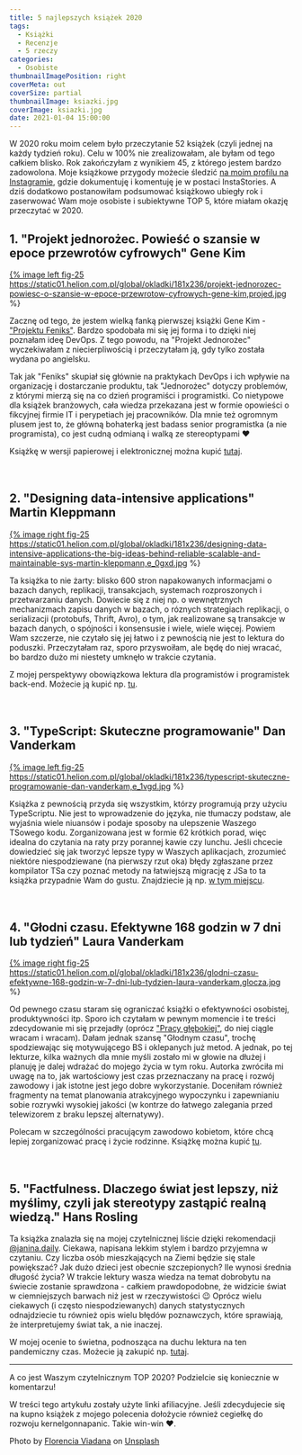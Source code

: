 ```yaml
---
title: 5 najlepszych książek 2020
tags:
  - Książki
  - Recenzje
  - 5 rzeczy
categories:
  - Osobiste
thumbnailImagePosition: right
coverMeta: out
coverSize: partial
thumbnailImage: ksiazki.jpg
coverImage: ksiazki.jpg
date: 2021-01-04 15:00:00
---
```


W 2020 roku moim celem było przeczytanie 52 książek (czyli jednej na każdy tydzień roku). Celu w 100% nie zrealizowałam, ale byłam od tego całkiem blisko. Rok zakończyłam z wynikiem 45, z którego jestem bardzo zadowolona. Moje książkowe przygody możecie śledzić [na moim profilu na Instagramie](), gdzie dokumentuję i komentuję je w postaci InstaStories. A dziś dodatkowo postanowiłam podsumować książkowo ubiegły rok i zaserwować Wam moje osobiste i subiektywne TOP 5, które miałam okazję przeczytać w 2020.

<!--more-->

## 1. "Projekt jednorożec. Powieść o szansie w epoce przewrotów cyfrowych" Gene Kim

<a href="https://helion.pl/view/90202/projekt-jednorozec-powiesc-o-szansie-w-epoce-przewrotow-cyfrowych-gene-kim,projed.htm#format/d">{% image left fig-25 https://static01.helion.com.pl/global/okladki/181x236/projekt-jednorozec-powiesc-o-szansie-w-epoce-przewrotow-cyfrowych-gene-kim,projed.jpg %}</a>

Zacznę od tego, że jestem wielką fanką pierwszej książki Gene Kim - ["Projektu Feniks"](https://helion.pl/view/90202/projekt-feniks-powiesc-o-it-modelu-devops-i-o-tym-jak-pomoc-firmie-w-odniesieniu-sukcesu-gene-kim-kevin-behr-george-spafford,profen.htm#format/d). Bardzo spodobała mi się jej forma i to dzięki niej poznałam ideę DevOps. Z tego powodu, na "Projekt Jednorożec" wyczekiwałam z niecierpliwością i przeczytałam ją, gdy tylko została wydana po angielsku.

Tak jak "Feniks" skupiał się głównie na praktykach DevOps i ich wpływie na organizację i dostarczanie produktu, tak "Jednorożec" dotyczy problemów, z którymi mierzą się na co dzień programiści i programistki. Co nietypowe dla książek branżowych, cała wiedza przekazana jest w formie opowieści o fikcyjnej firmie IT i perypetiach jej pracowników.
Dla mnie też ogromnym plusem jest to, że główną bohaterką jest badass senior programistka (a nie programista), co jest cudną odmianą i walką ze stereoptypami ❤️

Książkę w wersji papierowej i elektronicznej można kupić [tutaj](https://helion.pl/view/90202/projekt-jednorozec-powiesc-o-szansie-w-epoce-przewrotow-cyfrowych-gene-kim,projed.htm#format/d).

<div style="clear: both; padding-bottom: 20px;"></div>

## 2. "Designing data-intensive applications" Martin Kleppmann

<a href="https://helion.pl/view/90202/designing-data-intensive-applications-the-big-ideas-behind-reliable-scalable-and-maintainable-sys-martin-kleppmann,e_0gxd.htm#format/e">{% image right fig-25 https://static01.helion.com.pl/global/okladki/181x236/designing-data-intensive-applications-the-big-ideas-behind-reliable-scalable-and-maintainable-sys-martin-kleppmann,e_0gxd.jpg %}</a>

Ta książka to nie żarty: blisko 600 stron napakowanych informacjami o bazach danych, replikacji, transakcjach, systemach rozproszonych i przetwarzaniu danych. Dowiecie się z niej np. o wewnętrznych mechanizmach zapisu danych w bazach, o róznych strategiach replikacji, o serializacji (protobufs, Thrift, Avro), o tym, jak realizowane są transakcje w bazach danych, o spójności i konsensusie i wiele, wiele więcej. Powiem Wam szczerze, nie czytało się jej łatwo i z pewnością nie jest to lektura do poduszki. Przeczytałam raz, sporo przyswoiłam, ale będę do niej wracać, bo bardzo dużo mi niestety umknęło w trakcie czytania.

Z mojej perspektywy obowiązkowa lektura dla programistów i programistek back-end.
Możecie ją kupić np. [tu](https://helion.pl/view/90202/designing-data-intensive-applications-the-big-ideas-behind-reliable-scalable-and-maintainable-sys-martin-kleppmann,e_0gxd.htm#format/e).

<div style="clear: both; padding-bottom: 20px;"></div>

## 3. "TypeScript: Skuteczne programowanie" Dan Vanderkam

<a href="https://helion.pl/view/90202/typescript-skuteczne-programowanie-dan-vanderkam,e_1vgd.htm#format/e
">{% image left fig-25 https://static01.helion.com.pl/global/okladki/181x236/typescript-skuteczne-programowanie-dan-vanderkam,e_1vgd.jpg %}</a>

Książka z pewnością przyda się wszystkim, którzy programują przy użyciu TypeScriptu. Nie jest to wprowadzenie do języka, nie tłumaczy podstaw, ale wyjaśnia wiele niuansów i podaje sposoby na ulepszenie Waszego TSowego kodu. Zorganizowana jest w formie 62 krótkich porad, więc idealna do czytania na raty przy porannej kawie czy lunchu. Jeśli chcecie dowiedzieć się jak tworzyć lepsze typy w Waszych aplikacjach, zrozumieć niektóre niespodziewane (na pierwszy rzut oka) błędy zgłaszane przez kompilator TSa czy poznać metody na łatwiejszą migrację z JSa to ta książka przypadnie Wam do gustu.
Znajdziecie ją np. [w tym miejscu](https://helion.pl/view/90202/typescript-skuteczne-programowanie-dan-vanderkam,e_1vgd.htm#format/e).

<div style="clear: both; padding-bottom: 20px;"></div>

## 4. "Głodni czasu. Efektywne 168 godzin w 7 dni lub tydzień" Laura Vanderkam

<a href="https://helion.pl/view/90202/glodni-czasu-efektywne-168-godzin-w-7-dni-lub-tydzien-laura-vanderkam,glocza.htm#format/d
">{% image right fig-25 https://static01.helion.com.pl/global/okladki/181x236/glodni-czasu-efektywne-168-godzin-w-7-dni-lub-tydzien-laura-vanderkam,glocza.jpg %}</a>

Od pewnego czasu staram się ograniczać książki o efektywności osobistej, produktywności itp. Sporo ich czytałam w pewnym momencie i te treści zdecydowanie mi się przejadły (oprócz ["Pracy głębokiej"](https://helion.pl/view/90202/praca-gleboka-cal-newport,e_1fgz.htm#format/e), do niej ciągle wracam i wracam). Dałam jednak szansę "Głodnym czasu", trochę spodziewając się motywującego BS i oklepanych już metod. A jednak, po tej lekturze, kilka ważnych dla mnie myśli zostało mi w głowie na dłużej i planuję je dalej wdrażać do mojego życia w tym roku. Autorka zwróciła mi uwagę na to, jak wartościowy jest czas przeznaczany na pracę i rozwój zawodowy i jak istotne jest jego dobre wykorzystanie. Doceniłam również fragmenty na temat planowania atrakcyjnego wypoczynku i zapewnianiu sobie rozrywki wysokiej jakości (w kontrze do łatwego zalegania przed telewizorem z braku lepszej alternatywy).

Polecam w szczególności pracującym zawodowo kobietom, które chcą lepiej zorganizować pracę i życie rodzinne. Książkę można kupić [tu](https://helion.pl/view/90202/glodni-czasu-efektywne-168-godzin-w-7-dni-lub-tydzien-laura-vanderkam,glocza.htm#format/d).

<div style="clear: both; padding-bottom: 20px;"></div>

## 5. "Factfulness. Dlaczego świat jest lepszy, niż myślimy, czyli jak stereotypy zastąpić realną wiedzą." Hans Rosling

Ta książka znalazła się na mojej czytelnicznej liście dzięki rekomendacji [@janina.daily](https://www.instagram.com/janina.daily/). Ciekawa, napisana lekkim stylem i bardzo przyjemna w czytaniu. Czy liczba osób mieszkających na Ziemi będzie się stale powiększać? Jak dużo dzieci jest obecnie szczepionych? Ile wynosi średnia długość życia? W trakcie lektury wasza wiedza na temat dobrobytu na świecie zostanie sprawdzona - całkiem prawdopodobne, że widzicie świat w ciemniejszych barwach niż jest w rzeczywistości 😉 Oprócz wielu ciekawych (i często niespodziewanych) danych statystycznych odnajdziecie tu również opis wielu błędów poznawczych, które sprawiają, że interpretujemy świat tak, a nie inaczej.

W mojej ocenie to świetna, podnosząca na duchu lektura na ten pandemiczny czas. Możecie ją zakupić np. [tutaj](https://www.empik.com/factfulness-rosling-hans,p1209303301,ksiazka-p).

<hr>

A co jest Waszym czytelnicznym TOP 2020? Podzielcie się koniecznie w komentarzu!

W treści tego artykułu zostały użyte linki afiliacyjne. Jeśli zdecydujecie się na kupno książek z mojego polecenia dołożycie również cegiełkę do rozwoju kernelgonnapanic. Takie win-win ❤️.

<span>Photo by <a href="https://unsplash.com/@florenciaviadana?utm_source=unsplash&amp;utm_medium=referral&amp;utm_content=creditCopyText">Florencia Viadana</a> on <a href="https://unsplash.com/s/photos/books?utm_source=unsplash&amp;utm_medium=referral&amp;utm_content=creditCopyText">Unsplash</a></span>
